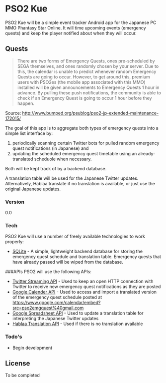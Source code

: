# PSO2 Kue
PSO2 Kue will be a simple event tracker Android app for the Japanese PC MMO Phantasy Star Online. It will time upcoming events (emergency quests) and keep the player notified about when they will occur.

##  Quests
> There are two forms of Emergency Quests, ones pre-scheduled by SEGA themselves, and ones randomly chosen by your server. Due to this, the calendar is unable to predict whenever random Emergency Quests are going to occur. However, to get around this, premium users with PSO2es (the mobile app associated with this MMO) installed  will be given announcements to Emergency Quests 1 hour in advance. By pulling these push notifications, the community is able to check if an Emergency Quest is going to occur 1 hour before they happen.

Source: http://www.bumped.org/psublog/pso2-jp-extended-maintenance-172015/

The goal of this app is to aggregate both types of emergency quests into a simple list interface by:

1. periodically scanning certain Twitter bots for pulled random emergency quest notifications (in Japanese) and
2. updating the scheduled emergency quest timetable using an already-translated scheduole when necessary.

Both will be kept track of by a backend database.  

A translation table will be used for the Japanese Twitter updates. Alternatively, Hablaa translate if no translation is available, or just use the original Japanese updates.  

### Version
0.0

### Tech
PSO2 Kue will use a number of freely available technologies to work properly:
- [SQLite] - A simple, lightweight backend database for storing the emergency quest schedule and translation table. Emergency quests that have already passed will be wiped from the database.

###APIs
PSO2 will use the following APIs:
- [Twitter Streaming API] - Used to keep an open HTTP connection with Twitter to receive new emergency quest notifications as they are posted
- [Google Calender API] - Used to access and import a translated version of the emergency quest schedule posted at https://www.google.com/calendar/embed?src=pso2emgquest%40gmail.com
- [Google Spreadsheet API] - Used to update a translation table for interpreting the Japanese Twitter updates
- [Hablaa Translation API] - Used if there is no translation available

### Todo's
 - Begin development

License
----

To be completed

[SQLite]: https://www.sqlite.org/
[Twitter Streaming API]: https://dev.twitter.com/overview/documentation
[Google Calender API]: https://developers.google.com/google-apps/calendar/
[Google Spreadsheet API]: https://developers.google.com/google-apps/spreadsheets/
[Hablaa Translation API]: http://hablaa.com/api/
